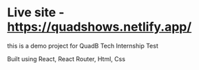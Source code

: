 # Live site - https://quadshows.netlify.app/

this is a demo project for QuadB Tech Internship Test 

Built using React, React Router, Html, Css
